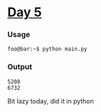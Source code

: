 # [Day 5](https://adventofcode.com/2024/day/5)
### Usage
```
foo@bar:~$ python main.py
```
### Output
```
5208
6732
```

Bit lazy today, did it in python
